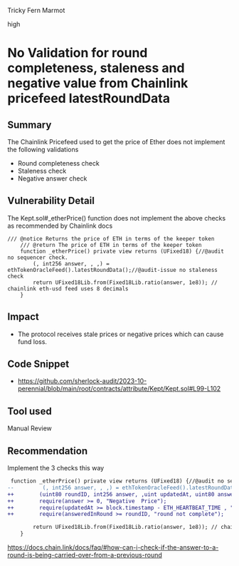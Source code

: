 Tricky Fern Marmot

high

# No Validation for round completeness, staleness and negative value from Chainlink pricefeed latestRoundData

## Summary
The Chainlink Pricefeed used to get the price of Ether does not implement the following validations
- Round completeness check
- Staleness check
- Negative answer check

## Vulnerability Detail
The Kept.sol#_etherPrice() function does not implement the above checks as recommended by Chainlink docs
```solidity
/// @notice Returns the price of ETH in terms of the keeper token
    /// @return The price of ETH in terms of the keeper token
    function _etherPrice() private view returns (UFixed18) {//@audit no sequencer check.
        (, int256 answer, , ,) = ethTokenOracleFeed().latestRoundData();//@audit-issue no staleness check
        return UFixed18Lib.from(Fixed18Lib.ratio(answer, 1e8)); // chainlink eth-usd feed uses 8 decimals
    }
```
## Impact
- The protocol receives stale prices or negative prices which can cause fund loss.

## Code Snippet
- https://github.com/sherlock-audit/2023-10-perennial/blob/main/root/contracts/attribute/Kept/Kept.sol#L99-L102

## Tool used
Manual Review

## Recommendation
Implement the 3 checks this way
```diff
 function _etherPrice() private view returns (UFixed18) {//@audit no sequencer check.
--         (, int256 answer, , ,) = ethTokenOracleFeed().latestRoundData();
++        (uint80 roundID, int256 answer, ,uint updatedAt, uint80 answeredInRound) = ethTokenOracleFeed().latestRoundData();
++        require(answer >= 0, "Negative  Price");
++        require(updatedAt >= block.timestamp - ETH_HEARTBEAT_TIME , "Stale pricefeed");
++        require(answeredInRound >= roundID, "round not complete");

        return UFixed18Lib.from(Fixed18Lib.ratio(answer, 1e8)); // chainlink eth-usd feed uses 8 decimals
    }
```

https://docs.chain.link/docs/faq/#how-can-i-check-if-the-answer-to-a-round-is-being-carried-over-from-a-previous-round
